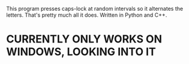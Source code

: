 This program presses caps-lock at random intervals so it alternates the letters. 
That's pretty much all it does.
Written in Python and C++.
# CURRENTLY ONLY WORKS ON WINDOWS, LOOKING INTO IT
